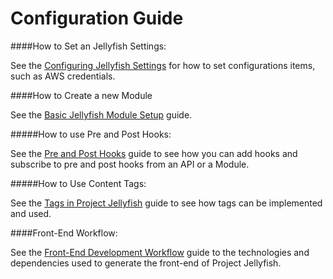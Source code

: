 Configuration Guide
===================

####How to Set an Jellyfish Settings:

See the [Configuring Jellyfish Settings](how-tos/jellyfish-settings.md) for how to set configurations items, such as 
AWS credentials.


####How to Create a new Module

See the [Basic Jellyfish Module Setup](module-creation/basic_setup.md) guide.

#####How to use Pre and Post Hooks:
     
See the [Pre and Post Hooks](module-creation/pre_and_post_hooks.md) guide to see how you can add hooks and subscribe 
to pre and post hooks from an API or a Module.

#####How to Use Content Tags:

See the [Tags in Project Jellyfish](developer-guides/tags_in_project_Jellyfish.md) guide to see how tags can be 
implemented and used.


####Front-End Workflow:

See the [Front-End Development Workflow](developer-guides/front_end_development_workflow.md) guide to the technologies 
and dependencies used to generate the front-end of Project Jellyfish.




